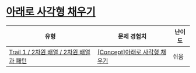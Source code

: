 # [아래로 사각형 채우기](https://www.codetree.ai/trails/complete/curated-cards/intro-filling-rectangle-with-downflow)

|유형|문제 경험치|난이도|
|---|---|---|
|[Trail 1 / 2차원 배열 / 2차원 배열과 패턴](https://www.codetree.ai/trail-info/novice-low/)|[[Concept]아래로 사각형 채우기](https://www.codetree.ai/trails/complete/curated-cards/intro-filling-rectangle-with-downflow/)|쉬움|

